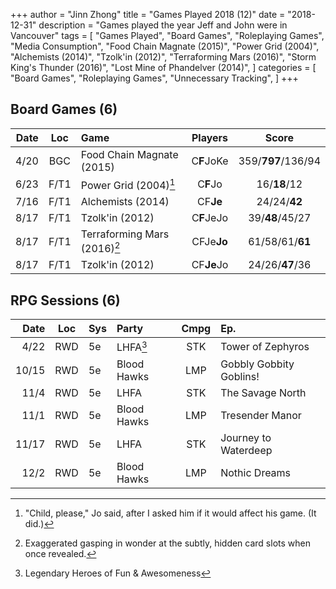 +++ 
author = "Jinn Zhong" 
title = "Games Played 2018 (12)" 
date = "2018-12-31" 
description = "Games played the year Jeff and John were in Vancouver" 
tags = [
    "Games Played",
    "Board Games",
    "Roleplaying Games",
    "Media Consumption",
    "Food Chain Magnate (2015)",
    "Power Grid (2004)",
    "Alchemists (2014)",
    "Tzolk'in (2012)",
    "Terraforming Mars (2016)",
    "Storm King's Thunder (2016)",
    "Lost Mine of Phandelver (2014)",
]
categories = [
    "Board Games",
    "Roleplaying Games",
    "Unnecessary Tracking",
]
+++

## Board Games (6)

| Date | Loc | Game | Players | Score |
| ---: | :---: | :--- | :---: | :---: |
| 4/20 | BGC | Food Chain Magnate (2015) | C**F**JoKe | 359/**797**/136/94 |
| 6/23 | F/T1 | Power Grid (2004)[^1] | C**F**Jo | 16/**18**/12 |
| 7/16 | F/T1 | Alchemists (2014) | CF**Je** | 24/24/**42** |
| 8/17 | F/T1 | Tzolk'in (2012) | C**F**JeJo | 39/**48**/45/27 |
| 8/17 | F/T1 | Terraforming Mars (2016)[^2] | CFJe**Jo** | 61/58/61/**61** |
| 8/17 | F/T1 | Tzolk'in (2012) | CF**Je**Jo | 24/26/**47**/36 |

## RPG Sessions (6)

| Date | Loc | Sys | Party | Cmpg | Ep. |
| ---: | :---: | :--- | :--- | :---: |:--- |
| 4/22 | RWD | 5e | LHFA[^3] | STK | Tower of Zephyros |
| 10/15 | RWD | 5e | Blood Hawks | LMP | Gobbly Gobbity Goblins! |
| 11/4 | RWD | 5e | LHFA | STK | The Savage North |
| 11/1 | RWD | 5e | Blood Hawks | LMP | Tresender Manor |
| 11/17 | RWD | 5e | LHFA | STK | Journey to Waterdeep |
| 12/2 | RWD | 5e | Blood Hawks | LMP | Nothic Dreams  |

[^1]: "Child, please," Jo said, after I asked him if it would affect his game. (It did.)
[^2]: Exaggerated gasping in wonder at the subtly, hidden card slots when once revealed.
[^3]: Legendary Heroes of Fun & Awesomeness
